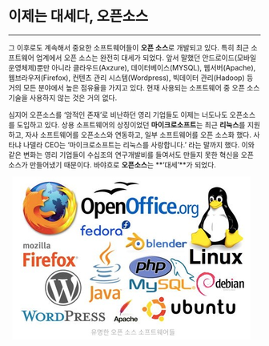 # 이제는 대세다, 오픈소스

---

그 이후로도 계속해서 중요한 소프트웨어들이 **오픈 소스**로 개발되고 있다. 특히 최근 소프트웨어 업계에서 오픈 소스는 완전히 대세가 되었다. 앞서 말했던 안드로이드(모바일 운영체제)뿐만 아니라 클라우드(Axzure), 데이터베이스(MYSQL), 웹서버(Apache), 웹브라우저(Firefox), 컨텐츠 관리 시스템(Wordpress), 빅데이터 관리(Hadoop) 등 거의 모든 분야에서 높은 점유율을 가지고 있다. 현재 사용되는 소프트웨어 중 오픈 소스 기술을 사용하지 않는 것은 거의 없다.

심지어 오픈소스를 ‘암적인 존재’로 비난하던 영리 기업들도 이제는 너도나도 오픈소스를 도입하고 있다. 상용 소프트웨어의 상징이었던 **마이크로소프트**는 최근 **리눅스**를 지원하고, 자사 소프트웨어를 오픈소스와 연동하고, 일부 소프트웨어를 오픈 소스화 했다. 사타냐 나델라 CEO는 ‘마이크로소프트는 리눅스를 사랑합니다.’ 라는 말까지 했다. 이와 같은 변화는 영리 기업들이 수십조의 연구개발비를 들여서도 만들지 못한 혁신을 오픈 소스가 만들어냈기 때문이다. 바야흐로 **오픈소스**는 **‘대세’**가 되었다.

&nbsp;
![](/assets/5-1.jpg)